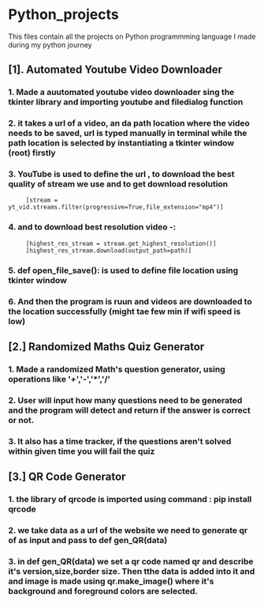 # Python_projects

This files contain all the projects on Python programmming language I made during my python journey 

## [1]. Automated Youtube Video Downloader 

   ### 1. Made a auutomated youtube video downloader sing the tkinter library and importing youtube and filedialog function
   ### 2. it takes a url of a video, an da path location where the video needs to be saved, url is typed manually in terminal while the path location is selected by instantiating a tkinter window (root) firstly
   ### 3. YouTube is used to define the url , to download the best quality of stream we use  and to get download resolution 
         [stream = yt_vid.streams.filter(progressive=True,file_extension="mp4")]
         
   ### 4. and to download best resolution video -: 
         [highest_res_stream = stream.get_highest_resolution()]
         [highest_res_stream.download(output_path=path)]
         
   ### 5. def open_file_save(): is used to define file location using tkinter window
   ### 6. And then the program is ruun and videos are downloaded to the location successfully (might tae few  min if wifi speed is low)

## [2.] Randomized Maths Quiz Generator

   ### 1. Made a randomized Math's question generator, using operations like '+','-','*','/'
   ### 2. User will input how many questions need to be generated and the program will detect and return if the answer is correct or not.
   ### 3. It also has a time tracker, if the questions aren't solved within given time you will fail the quiz 

## [3.] QR Code Generator 

   ### 1. the library of qrcode is imported using command : pip install qrcode
   ### 2. we take data as a url of the website we need to generate qr of as input and pass to def gen_QR(data)
   ### 3. in def gen_QR(data) we set a qr code named qr and describe it's version,size,border size. Then tthe data is added into it and and image is made using qr.make_image() where it's background and foreground colors are                  selected.
       
